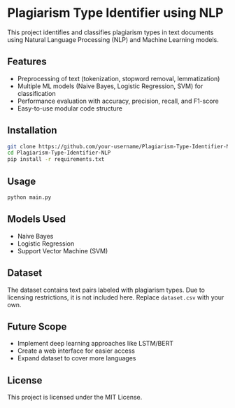 # Plagiarism Type Identifier using NLP

This project identifies and classifies plagiarism types in text documents using Natural Language Processing (NLP) and Machine Learning models.

## Features
- Preprocessing of text (tokenization, stopword removal, lemmatization)
- Multiple ML models (Naive Bayes, Logistic Regression, SVM) for classification
- Performance evaluation with accuracy, precision, recall, and F1-score
- Easy-to-use modular code structure

## Installation
```bash
git clone https://github.com/your-username/Plagiarism-Type-Identifier-NLP.git
cd Plagiarism-Type-Identifier-NLP
pip install -r requirements.txt
```

## Usage
```bash
python main.py
```

## Models Used
- Naive Bayes
- Logistic Regression
- Support Vector Machine (SVM)

## Dataset
The dataset contains text pairs labeled with plagiarism types. Due to licensing restrictions, it is not included here. Replace `dataset.csv` with your own.

## Future Scope
- Implement deep learning approaches like LSTM/BERT
- Create a web interface for easier access
- Expand dataset to cover more languages

## License
This project is licensed under the MIT License.
